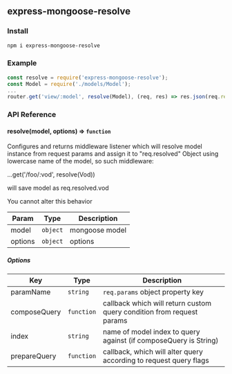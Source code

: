 ## express-mongoose-resolve

### Install

```bash
npm i express-mongoose-resolve
```

### Example

```javascript
const resolve = require('express-mongoose-resolve');
const Model = require('./models/Model');
...
router.get('view/:model', resolve(Model), (req, res) => res.json(req.resolved.model));
```

### API Reference

#### resolve(model, options) ⇒ <code>function</code>
Configures and returns middleware listener which will resolve model instance from request params and assign it
to "req.resolved" Object using lowercase name of the model, so such middleware:

...get('/foo/:vod', resolve(Vod))

will save model as req.resolved.vod

You cannot alter this behavior

| Param | Type | Description |
| --- | --- | --- |
| model | `object` | mongoose model |
| options | `object` | options

##### Options

| Key | Type | Description |
| --- | --- | --- |
| paramName | `string` | `req.params` object property key |
| composeQuery | <code>function</code> | callback which will return custom query condition from request params |
| index | <code>string</code> | name of model index to query against (if composeQuery is String) |
| prepareQuery | <code>function</code> | callback, which will alter query according to request query flags |

